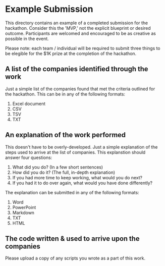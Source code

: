 # Example Submission

This directory contains an example of a completed submission for the hackathon. Consider this the 'MVP,' not the explicit blueprint or desired outcome. Participants are welcomed and encouraged to be as creative as possible in the event. 

Please note: each team / individual will be required to submit three things to be elegible for the $1K prize at the completion of the hackathon. 

## A list of the companies identified through the work
 
Just a simple list of the companies found that met the criteria outlined for the hackathon. This can be in any of the following formats:

1. Excel document
2. CSV 
3. TSV
4. TXT

## An explanation of the work performed

This doesn't have to be overly-developed. Just a simple explanation of the steps used to arrive at the list of companies. This explanstion should answer four questions:

1. What did you do? (In a few short sentences)
2. How did you do it? (The full, in-depth explanation)
3. If you had more time to keep working, what would you do next? 
4. If you had it to do over again, what would you have done differently? 

The explanation can be submitted in any of the following formats:

1. Word
2. PowerPoint
3. Markdown
4. TXT
5. HTML

## The code written & used to arrive upon the companies

Please upload a copy of any scripts you wrote as a part of this work. 
